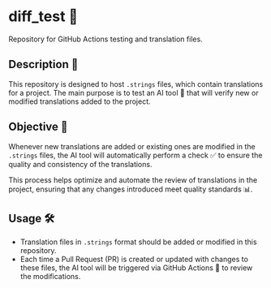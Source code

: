 # diff_test 🚀
Repository for GitHub Actions testing and translation files.

## Description 📄
This repository is designed to host `.strings` files, which contain translations for a project. The main purpose is to test an AI tool 🤖 that will verify new or modified translations added to the project.

## Objective 🎯
Whenever new translations are added or existing ones are modified in the `.strings` files, the AI tool will automatically perform a check ✅ to ensure the quality and consistency of the translations.

This process helps optimize and automate the review of translations in the project, ensuring that any changes introduced meet quality standards 📊.

## Usage 🛠️
- Translation files in `.strings` format should be added or modified in this repository.
- Each time a Pull Request (PR) is created or updated with changes to these files, the AI tool will be triggered via GitHub Actions 🔄 to review the modifications.
